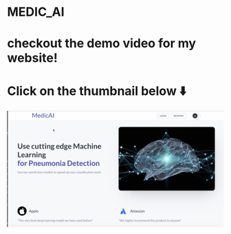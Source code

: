 # MEDIC_AI

# checkout the demo video for my website! 
# Click on the thumbnail below ⬇️

<a href="link-to-your-video">
  <img src="Thumbnail.png" width="600">
</a>

